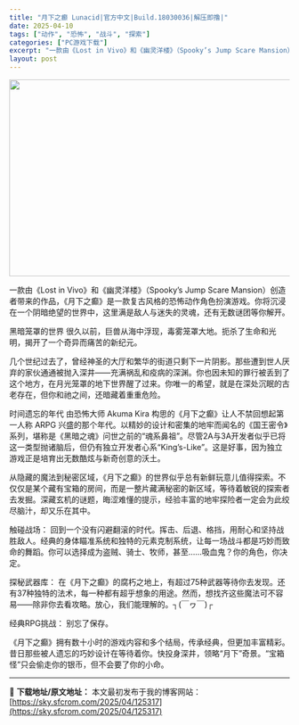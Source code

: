 ```yaml
---
title: "月下之癫 Lunacid|官方中文|Build.18030036|解压即撸|"
date: 2025-04-10
tags: ["动作", "恐怖", "战斗", "探索"]
categories: ["PC游戏下载"]
excerpt: "一款由《Lost in Vivo》和《幽灵洋楼》（Spooky’s Jump Scare Mansion）创造者带来的作品，《月下之癫》是一款复古风格的恐怖动作角色扮演游戏。你将沉浸在一个阴暗绝望的世界中，这里满是敌人与迷失的灵魂，还有无数谜团等你解开。 黑暗笼罩的世界 很久以前，巨兽从海中浮现，毒&hellip;"
layout: post
---
```


<img class="aligncenter size-full wp-image-125325" src="https://sky.sfcrom.com/wp-content/uploads/2025/04/2025041000555089.webp" alt="" width="616" height="353" />

一款由《Lost in Vivo》和《幽灵洋楼》（Spooky’s Jump Scare Mansion）创造者带来的作品，《月下之癫》是一款复古风格的恐怖动作角色扮演游戏。你将沉浸在一个阴暗绝望的世界中，这里满是敌人与迷失的灵魂，还有无数谜团等你解开。

黑暗笼罩的世界
很久以前，巨兽从海中浮现，毒雾笼罩大地。扼杀了生命和光明，揭开了一个奇异而痛苦的新纪元。

几个世纪过去了，曾经神圣的大厅和繁华的街道只剩下一片阴影。那些遭到世人厌弃的家伙通通被抛入深井——充满祸乱和疫病的深渊。你也因未知的罪行被丢到了这个地方，在月光笼罩的地下世界醒了过来。你唯一的希望，就是在深处沉眠的古老存在，但你和祂之间，还暗藏着重重危险。

时间遗忘的年代
由恐怖大师 Akuma Kira 构思的《月下之癫》让人不禁回想起第一人称 ARPG 兴盛的那个年代。以精妙的设计和密集的地牢而闻名的《国王密令》系列，堪称是《黑暗之魂》问世之前的“魂系鼻祖”。尽管2A与3A开发者似乎已将这一类型抛诸脑后，但仍有独立开发者心系“King’s-Like”。这是好事，因为独立游戏正是培育出无数酷炫与新奇创意的沃土。

从隐藏的魔法到秘密区域，《月下之癫》的世界似乎总有新鲜玩意儿值得探索。不仅仅是某个藏有宝箱的房间，而是一整片藏满秘密的新区域，等待着敏锐的探索者去发掘。深藏玄机的谜题，晦涩难懂的提示，经验丰富的地牢探险者一定会为此绞尽脑汁，却又乐在其中。

触碰战场：
回到一个没有闪避翻滚的时代。挥击、后退、格挡，用耐心和坚持战胜敌人。经典的身体瞄准系统和独特的元素克制系统，让每一场战斗都是巧妙而致命的舞蹈。你可以选择成为盗贼、骑士、牧师，甚至……吸血鬼？你的角色，你决定。

探秘武器库：
在《月下之癫》的腐朽之地上，有超过75种武器等待你去发现。还有37种独特的法术，每一种都有超乎想象的用途。然而，想找齐这些魔法可不容易——除非你去看攻略。放心，我们能理解的。┐(￣ヮ￣)┌

经典RPG挑战：
别忘了保存。

《月下之癫》拥有数十小时的游戏内容和多个结局，传承经典，但更加丰富精彩。昔日那些被人遗忘的巧妙设计在等待着你。快投身深井，领略“月下”奇景。“宝箱怪”只会偷走你的银币，但不会要了你的小命。

---
📖 **下载地址/原文地址：** 本文最初发布于我的博客网站：[https://sky.sfcrom.com/2025/04/125317](https://sky.sfcrom.com/2025/04/125317)
